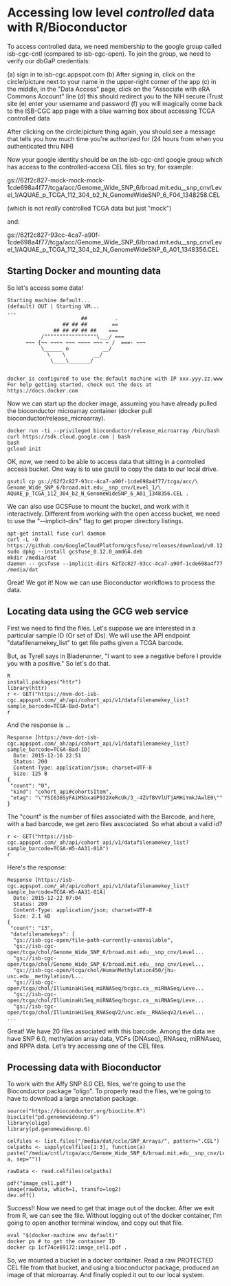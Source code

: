 # Accessing low level *controlled* data with R/Bioconductor

To access controlled data, we need membership to the google group called isb-cgc-cntl (compared to isb-cgc-open).
To join the group, we need to verify our dbGaP credentials:

(a) sign in to isb-cgc.appspot.com
(b) After signing in, click on the circle/picture next to your name in the upper-right corner of the app
(c) in the middle, in the "Data Access" page, click on the "Associate with eRA Commons Account" line
(d) this should redirect you to the NIH secure iTrust site
(e) enter your username and password
(f) you will magically come back to the ISB-CGC app page with a blue warning box about accessing TCGA controlled data

After clicking on the circle/picture thing again,
you should see a message that tells you how much time you're authorized for
(24 hours from when you authenticated thru NIH)

Now your google identity should be on the isb-cgc-cntl google group which has access to the controlled-access CEL files so try, for example:

gs://62f2c827-mock-mock-mock-1cde698a4f77/tcga/acc/Genome_Wide_SNP_6/broad.mit.edu__snp_cnv/Level_1/AQUAE_p_TCGA_112_304_b2_N_GenomeWideSNP_6_F04_1348258.CEL

(which is not *really* controlled TCGA data but just "mock")

and:

gs://62f2c827-93cc-4ca7-a90f-1cde698a4f77/tcga/acc/Genome_Wide_SNP_6/broad.mit.edu__snp_cnv/Level_1/AQUAE_p_TCGA_112_304_b2_N_GenomeWideSNP_6_A01_1348356.CEL


## Starting Docker and mounting data

So let's access some data!

```
Starting machine default...
(default) OUT | Starting VM...
...
                        ##         .
                  ## ## ##        ==
               ## ## ## ## ##    ===
           /"""""""""""""""""\___/ ===
      ~~~ {~~ ~~~~ ~~~ ~~~~ ~~~ ~ /  ===- ~~~
           \______ o           __/
             \    \         __/
              \____\_______/


docker is configured to use the default machine with IP xxx.yyy.zz.www
For help getting started, check out the docs at https://docs.docker.com
```

Now we can start up the docker image, assuming you have already pulled the
bioconductor microarray container (docker pull bioconductor/release_microarray).

```
docker run -ti --privileged bioconductor/release_microarray /bin/bash
curl https://sdk.cloud.google.com | bash
bash
gcloud init
```


OK, now, we need to be able to access data that sitting in a controlled access
bucket. One way is to use gsutil to copy the data to our local drive.


```
gsutil cp gs://62f2c827-93cc-4ca7-a90f-1cde698a4f77/tcga/acc/\
Genome_Wide_SNP_6/broad.mit.edu__snp_cnv/Level_1/\
AQUAE_p_TCGA_112_304_b2_N_GenomeWideSNP_6_A01_1348356.CEL .
```

We can also use GCSFuse to mount the bucket, and work with it interactively.
Different from working with the open access bucket, we need to use the
"--implicit-dirs" flag to get proper directory listings.


```
apt-get install fuse curl daemon
curl -L -O https://github.com/GoogleCloudPlatform/gcsfuse/releases/download/v0.12.0/gcsfuse_0.12.0_amd64.deb
sudo dpkg --install gcsfuse_0.12.0_amd64.deb
mkdir /media/dat
daemon -- gcsfuse --implicit-dirs 62f2c827-93cc-4ca7-a90f-1cde698a4f77 /media/dat
```


Great! We got it! Now we can use Bioconductor workflows to process the data.


## Locating data using the GCG web service

First we need to find the files. Let's suppose we are interested in a particular
sample ID (Or set of IDs). We will use the API endpoint "datafilenamekey_list" to
get file paths given a TCGA barcode.

But, as Tyrell says in Bladerunner, "I want to see a negative before I provide you with a positive."
So let's do that.

```
R
install.packages("httr")
library(httr)
r <- GET("https://mvm-dot-isb-cgc.appspot.com/_ah/api/cohort_api/v1/datafilenamekey_list?sample_barcode=TCGA-Bad-Data")
r
```

And the response is ...

```
Response [https://mvm-dot-isb-cgc.appspot.com/_ah/api/cohort_api/v1/datafilenamekey_list?sample_barcode=TCGA-Bad-ID]
  Date: 2015-12-16 22:51
  Status: 200
  Content-Type: application/json; charset=UTF-8
  Size: 125 B
{
 "count": "0",
 "kind": "cohort_api#cohortsItem",
 "etag": "\"YSI636SyFAiMSbxaGP932XeRcUk/3_-4ZVfBVVlUTjAMHiYmkJAwlE0\""
}
```

The "count" is the number of files associated with the Barcode, and here, with a bad barcode,
we get zero files asscociated. So what about a valid id?

```
r <- GET("https://isb-cgc.appspot.com/_ah/api/cohort_api/v1/datafilenamekey_list?sample_barcode=TCGA-W5-AA31-01A")
r
```
Here's the response:

```
Response [https://isb-cgc.appspot.com/_ah/api/cohort_api/v1/datafilenamekey_list?sample_barcode=TCGA-W5-AA31-01A]
  Date: 2015-12-22 07:04
  Status: 200
  Content-Type: application/json; charset=UTF-8
  Size: 2.1 kB
{
 "count": "13",
 "datafilenamekeys": [
  "gs://isb-cgc-open/file-path-currently-unavailable",
  "gs://isb-cgc-open/tcga/chol/Genome_Wide_SNP_6/broad.mit.edu__snp_cnv/Level...
  "gs://isb-cgc-open/tcga/chol/Genome_Wide_SNP_6/broad.mit.edu__snp_cnv/Level...
  "gs://isb-cgc-open/tcga/chol/HumanMethylation450/jhu-usc.edu__methylation/L...
  "gs://isb-cgc-open/tcga/chol/IlluminaHiSeq_miRNASeq/bcgsc.ca__miRNASeq/Leve...
  "gs://isb-cgc-open/tcga/chol/IlluminaHiSeq_miRNASeq/bcgsc.ca__miRNASeq/Leve...
  "gs://isb-cgc-open/tcga/chol/IlluminaHiSeq_RNASeqV2/unc.edu__RNASeqV2/Level...
...
```

Great! We have 20 files associated with this barcode. Among the data we have
SNP 6.0, methylation array data, VCFs (DNAseq), RNAseq, miRNAseq, and RPPA data. Let's
try accessing one of the CEL files.

## Processing data with Bioconductor

To work with the Affy SNP 6.0 CEL files, we're going to use the Bioconductor
package "oligo". To properly read the files, we're going to have to download
a large annotation package.

```
source("https://bioconductor.org/biocLite.R")
biocLite("pd.genomewidesnp.6")
library(oligo)
library(pd.genomewidesnp.6)

celfiles <- list.files("/media/dat/ccle/SNP_Arrays/", pattern=".CEL")
celpaths <- sapply(celfiles[1:3], function(a) paste("/media/cntl/tcga/acc/Genome_Wide_SNP_6/broad.mit.edu__snp_cnv/Level_1/", a, sep=""))

rawData <- read.celfiles(celpaths)

pdf("image_cel1.pdf")
image(rawData, which=1, transfo=log2)
dev.off()
```

Success!!  Now we need to get that image out of the docker. After we exit from
R, we can see the file. Without logging out of the docker container, I'm going
to open another terminal window, and copy out that file.

```
eval "$(docker-machine env default)"
docker ps # to get the container ID
docker cp 1cf74ce69172:image_cel1.pdf .
```

So, we mounted a bucket in a docker container. Read a raw PROTECTED CEL file from that
bucket, and using a bioconductor package, produced an image of that microarray.
And finally copied it out to our local system.
